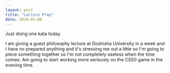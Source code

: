 ```yaml
---
layout: post
title: "Lecture Prep"
date: 2018-01-08
---
```


Just doing one kata today.  

I am giving a guest philosophy lecture at Doshisha University in a week and I have no prepared anything and it's stressing me out a little so I'm going to piece something together so I'm not completely useless when the time comes. Am going to start working more seriously on the CS50 game in the evening time.  

